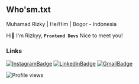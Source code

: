 ## Who'sm.txt
Muhamad Rizky | He/Him | Bogor - Indonesia

Hi👋 I'm Rizkyy, **`Frontend Devs`** Nice to meet you!

### Links
[![InstagramBadge](https://img.shields.io/badge/Instagram-%23E4405F.svg?style=for-the-badge&logo=instagram&logoColor=white)](https://instagram.com/rizukyy27/)
[![LinkedinBadge](https://img.shields.io/badge/LinkedIn-0077B5?style=for-the-badge&logo=linkedin&logoColor=white)](https://www.linkedin.com/in/muhamad-rizky-890854207/)
[![GmailBadge](https://img.shields.io/badge/Gmail-D14836?style=for-the-badge&logo=gmail&logoColor=white)](mailto:mrizkyy027@gmail.com)

![Profile views](https://gpvc.arturio.dev/ioofy)
